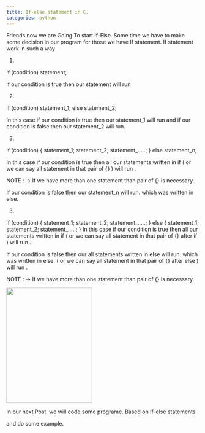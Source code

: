 ```yaml
---
title: If-else statement in C.
categories: python
---
```


Friends now we are Going To start If-Else.
Some time we have to make some decision in our program for those we have If statement.
If statement work in such a way

1.

if (condition)
statement;

if our condition is true then our statement will run

2.

if (condition)
statement_1;
else
statement_2;

In this case if our condition is true then our statement_1 will run and
if our condition is false then our statement_2 will run.

3.

if (condition)
{
statement_1;
statement_2;
statement_.....;
}
else
statement_n;

In this case if our condition is true then all our statements written in if
( or we can say all statement in that pair of {} ) will run .

NOTE : -&gt; If we have more than one statement than pair of {} is necessary.

If our condition is false then our statement_n will run. which was written in
else.

3.

if (condition)
{
statement_1;
statement_2;
statement_.....;
}
else
{
statement_1;
statement_2;
statement_.....;
}
In this case if our condition is true then all our statements written in if
( or we can say all statement in that pair of {} after if ) will run .

If our condition is false then our all statements written in else will run.
which was written in else.
( or we can say all statement in that pair of {} after else ) will run .

NOTE : -&gt; If we have more than one statement than pair of {} is necessary.

<img class="alignnone size-medium wp-image-203" src="https://vipin711.files.wordpress.com/2019/09/a00f2-flowchart-if-else-programming.jpg?w=224" alt="" width="224" height="300" />

In our next Post  we will code some programe. Based on If-else statements

and do some example.